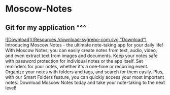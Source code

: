 # Moscow-Notes
## Git for my application ^^^ <br>
[![Download](/Resources
/download-svgrepo-com.svg
 "Download")]([https://www.flickr.com/photos/beaurogers/31833779864/in/photolist-Qv3rFw-34mt9F-a9Cmfy-5Ha3Zi-9msKdv-o3hgjr-hWpUte-4WMsJ1-KUQ8N-deshUb-vssBD-6CQci6-8AFCiD-zsJWT-nNfsgB-dPDwZJ-bn9JGn-5HtSXY-6CUhAL-a4UTXB-ugPum-KUPSo-fBLNm-6CUmpy-4WMsc9-8a7D3T-83KJev-6CQ2bK-nNusHJ-a78rQH-nw3NvT-7aq2qf-8wwBso-3nNceh-ugSKP-4mh4kh-bbeeqH-a7biME-q3PtTf-brFpgb-cg38zw-bXMZc-nJPELD-f58Lmo-bXMYG-bz8AAi-bxNtNT-bXMYi-bXMY6-bXMYv](https://github.com/BaaBBaBaI/Moscow-Notes-S/blob/main/bin/Release/com.companyname.xamarinunderstanding.apk))
Introducing Moscow Notes - the ultimate note-taking app for your daily life! With Moscow Notes, you can easily create notes from text, audio, video, and even extract text from images and documents. Keep your notes safe with password protection for individual notes or the app itself. Set reminders for your notes, whether it's a one-time or recurring event. Organize your notes with folders and tags, and search for them easily. Plus, with our Smart Folders feature, you can quickly access your most important notes. Download Moscow Notes today and take your note-taking to the next level!
